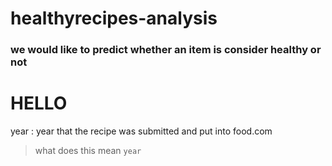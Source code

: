 # healthyrecipes-analysis
### we would like to predict whether an item is consider healthy or not
# HELLO
year
  : year that the recipe was submitted and put into food.com
> what does this mean
  `year`
